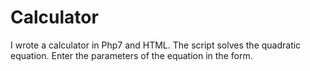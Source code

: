 # Calculator
I wrote a calculator in Php7 and HTML.
The script solves the quadratic equation.
Enter the parameters of the equation in the form.
